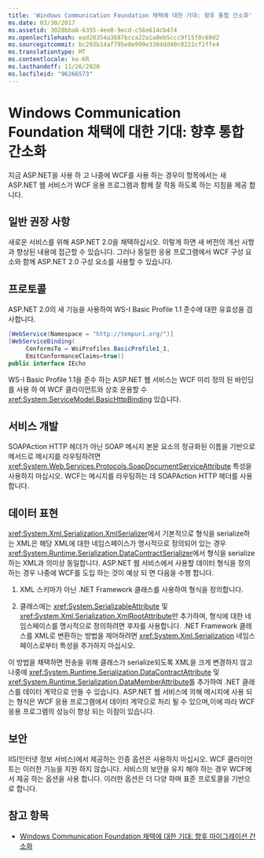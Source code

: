 ```yaml
---
title: 'Windows Communication Foundation 채택에 대한 기대: 향후 통합 간소화'
ms.date: 03/30/2017
ms.assetid: 3028bba8-6355-4ee0-9ecd-c56e614cb474
ms.openlocfilehash: ead28354a3687bcca22a1a0eb5ccc9f15f0c69d2
ms.sourcegitcommit: bc293b14af795e0e999e3304dd40c0222cf2ffe4
ms.translationtype: MT
ms.contentlocale: ko-KR
ms.lasthandoff: 11/26/2020
ms.locfileid: "96266573"
---
```

# <a name="anticipating-adopting-the-windows-communication-foundation-easing-future-integration"></a>Windows Communication Foundation 채택에 대한 기대: 향후 통합 간소화

지금 ASP.NET을 사용 하 고 나중에 WCF를 사용 하는 경우이 항목에서는 새 ASP.NET 웹 서비스가 WCF 응용 프로그램과 함께 잘 작동 하도록 하는 지침을 제공 합니다.  
  
## <a name="general-recommendations"></a>일반 권장 사항  

 새로운 서비스를 위해 ASP.NET 2.0을 채택하십시오. 이렇게 하면 새 버전의 개선 사항과 향상된 내용에 접근할 수 있습니다. 그러나 동일한 응용 프로그램에서 WCF 구성 요소와 함께 ASP.NET 2.0 구성 요소를 사용할 수 있습니다.  
  
## <a name="protocols"></a>프로토콜  

 ASP.NET 2.0의 새 기능을 사용하여 WS-I Basic Profile 1.1 준수에 대한 유효성을 검사합니다.  
  
```csharp  
[WebService(Namespace = "http://tempuri.org/")]  
[WebServiceBinding(  
     ConformsTo = WsiProfiles.BasicProfile1_1,  
     EmitConformanceClaims=true)]  
public interface IEcho  
```  
  
 WS-I Basic Profile 1.1을 준수 하는 ASP.NET 웹 서비스는 WCF 미리 정의 된 바인딩를 사용 하 여 WCF 클라이언트와 상호 운용할 수 <xref:System.ServiceModel.BasicHttpBinding> 있습니다.  
  
## <a name="service-development"></a>서비스 개발  

 SOAPAction HTTP 헤더가 아닌 SOAP 메시지 본문 요소의 정규화된 이름을 기반으로 메서드로 메시지를 라우팅하려면 <xref:System.Web.Services.Protocols.SoapDocumentServiceAttribute> 특성을 사용하지 마십시오. WCF는 메시지를 라우팅하는 데 SOAPAction HTTP 헤더를 사용 합니다.  
  
## <a name="data-representation"></a>데이터 표현  

 <xref:System.Xml.Serialization.XmlSerializer>에서 기본적으로 형식을 serialize하는 XML은 해당 XML에 대한 네임스페이스가 명시적으로 정의되어 있는 경우 <xref:System.Runtime.Serialization.DataContractSerializer>에서 형식을 serialize하는 XML과 의미상 동일합니다. ASP.NET 웹 서비스에서 사용할 데이터 형식을 정의 하는 경우 나중에 WCF를 도입 하는 것이 예상 되 면 다음을 수행 합니다.  
  
1. XML 스키마가 아닌 .NET Framework 클래스를 사용하여 형식을 정의합니다.  
  
2. 클래스에는 <xref:System.SerializableAttribute> 및 <xref:System.Xml.Serialization.XmlRootAttribute>만 추가하며, 형식에 대한 네임스페이스를 명시적으로 정의하려면 후자를 사용합니다. .NET Framework 클래스를 XML로 변환하는 방법을 제어하려면 <xref:System.Xml.Serialization> 네임스페이스로부터 특성을 추가하지 마십시오.  
  
 이 방법을 채택하면 전송을 위해 클래스가 serialize되도록 XML을 크게 변경하지 않고 나중에 <xref:System.Runtime.Serialization.DataContractAttribute> 및 <xref:System.Runtime.Serialization.DataMemberAttribute>를 추가하여 .NET 클래스를 데이터 계약으로 만들 수 있습니다. ASP.NET 웹 서비스에 의해 메시지에 사용 되는 형식은 WCF 응용 프로그램에서 데이터 계약으로 처리 될 수 있으며,이에 따라 WCF 응용 프로그램의 성능이 향상 되는 이점이 있습니다.  
  
## <a name="security"></a>보안  

 IIS(인터넷 정보 서비스)에서 제공하는 인증 옵션은 사용하지 마십시오. WCF 클라이언트는 이러한 기능을 지원 하지 않습니다. 서비스의 보안을 유지 해야 하는 경우 WCF에서 제공 하는 옵션을 사용 합니다. 이러한 옵션은 더 다양 하며 표준 프로토콜을 기반으로 합니다.  
  
## <a name="see-also"></a>참고 항목

- [Windows Communication Foundation 채택에 대한 기대: 향후 마이그레이션 간소화](anticipating-adopting-wcf-migration.md)
